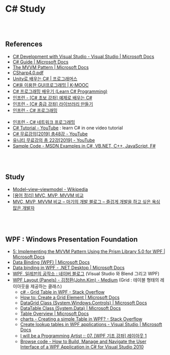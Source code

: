 C# Study
==========


 <br/><br/>


## References
- [C# Development with Visual Studio - Visual Studio | Microsoft Docs](https://docs.microsoft.com/en-us/visualstudio/get-started/csharp/?view=vs-2019)
- [C# Guide | Microsoft Docs](https://docs.microsoft.com/en-us/dotnet/csharp/)
- [The MVVM Pattern | Microsoft Docs](https://docs.microsoft.com/en-us/previous-versions/msp-n-p/hh848246(v=pandp.10))
- [CSharp4.0.pdf](https://direct.co.kr/cs/CSharp4.0.pdf)
- [Unity로 배우는 C# | 프로그래머스](https://programmers.co.kr/learn/courses/1)
- [C#을 이용한 GUI프로그래밍 | K-MOOC](http://www.kmooc.kr/courses/course-v1:SMUk+SMU2018_03+2019_1_T3/about)
- [C# 프로그래밍 배우기 (Learn C# Programming)](http://www.csharpstudy.com/)
- [인프런 - [C# 초보 강좌] 예제로 배우는 C#](https://www.inflearn.com/course/c-%EC%B4%88%EB%B3%B4-%EA%B0%95%EC%A2%8C-%EC%98%88%EC%A0%9C%EB%A1%9C-%EB%B0%B0%EC%9A%B0%EB%8A%94-c#description)
- [인프런 - [C# 중급 강좌] 라이브러리 만들기](https://www.inflearn.com/course/c-%EC%A4%91%EA%B8%89-%EA%B0%95%EC%A2%8C-%EB%9D%BC%EC%9D%B4%EB%B8%8C%EB%9F%AC%EB%A6%AC-%EB%A7%8C%EB%93%A4%EA%B8%B0)
- [인프런 - C# 프로그래밍](https://www.inflearn.com/course/c-%ED%94%84%EB%A1%9C%EA%B7%B8%EB%9E%98%EB%B0%8D#)  <br/><br/>
- [인프런 - C# 네트워크 프로그래밍](https://www.inflearn.com/course/c-%EB%84%A4%ED%8A%B8%EC%9B%8C%ED%81%AC-%ED%94%84%EB%A1%9C%EA%B7%B8%EB%9E%98%EB%B0%8D#)
- [C# Tutorial - YouTube](https://www.youtube.com/watch?v=lisiwUZJXqQ) : learn C# in one video tutorial
- [C# 무료강의[2019] 총48강 - YouTube](https://www.youtube.com/playlist?list=PL4SIC1d_ab-Y-bBKojxhtFWwNpawMM1h5)
- [유니티 무료강의 총 22강[2019] - YouTube](https://www.youtube.com/playlist?list=PL4SIC1d_ab-avhu7-dI5-YK3rHlH-lZwB)
- [Sample Code - MSDN Examples in C#, VB.NET, C++, JavaScript, F#](https://code.msdn.microsoft.com/)


 <br/><br/>


## Study
- [Model–view–viewmodel - Wikipedia](https://en.wikipedia.org/wiki/Model%E2%80%93view%E2%80%93viewmodel)
- [[용어 정리] MVC, MVP, MVVM 비교](http://itnovice1.blogspot.com/2019/01/mvc-mvp-mvvm.html)
- [MVC, MVP, MVVM 비교 – 마기의 개발 블로그 – 즐겁게 개발을 하고 싶은 욕심 많은 개발자](https://magi82.github.io/android-mvc-mvp-mvvm/)


 <br/><br/>
 

## WPF : Windows Presentation Foundation
- [5: Implementing the MVVM Pattern Using the Prism Library 5.0 for WPF | Microsoft Docs](https://docs.microsoft.com/en-us/previous-versions/msp-n-p/gg405484%28v%3dpandp.40%29)
- [Data Binding (WPF) | Microsoft Docs](https://docs.microsoft.com/en-us/dotnet/framework/wpf/data/data-binding-wpf)
- [Data binding in WPF - .NET Desktop | Microsoft Docs](https://docs.microsoft.com/en-us/dotnet/desktop-wpf/data/data-binding-overview)
- [WPF, 일레븐의 공작소 : 네이버 블로그](http://blog.naver.com/PostList.nhn?blogId=xitechnology&from=postList&categoryNo=11) (Visual Studio 와 Blend 그리고 WPF)
- [WPF Layout (Panels) - 김정환(John.Kim) - Medium](https://medium.com/@Rando209/wpf-layout-basic-466e5d30f774) (Grid : 테이블 형태의 레이아웃을 제공하는 클래스)
    - [c# - Grid Table in WPF - Stack Overflow](https://stackoverflow.com/questions/4978723/grid-table-in-wpf)
    - [How to: Create a Grid Element | Microsoft Docs](https://docs.microsoft.com/en-us/dotnet/framework/wpf/controls/how-to-create-a-grid-element)
    - [DataGrid Class (System.Windows.Controls) | Microsoft Docs](https://docs.microsoft.com/en-us/dotnet/api/system.windows.controls.datagrid?view=netframework-4.8#examples)
    - [DataTable Class (System.Data) | Microsoft Docs](https://docs.microsoft.com/en-us/dotnet/api/system.data.datatable?view=netframework-4.8)
    - [Table Overview | Microsoft Docs](https://docs.microsoft.com/en-us/dotnet/framework/wpf/advanced/table-overview)
    - [charts - Creating a simple Table in WPF? - Stack Overflow](https://stackoverflow.com/questions/7385163/creating-a-simple-table-in-wpf)
    - [Create lookup tables in WPF applications - Visual Studio | Microsoft Docs](https://docs.microsoft.com/en-us/visualstudio/data-tools/create-lookup-tables-in-wpf-applications?view=vs-2019)
    - [I will be a Programming Artist :: 07. [WPF 기초 강좌] 레이아웃 1](https://dotnetmvp.tistory.com/28)
    - [Browse code - How to Build, Manage and Navigate the User Interface of a WPF Application in C# for Visual Studio 2010](https://code.msdn.microsoft.com/How-to-Build-Manage-and-fdd0074a/sourcecode)


 <br/><br/>
 
 
